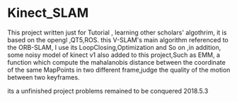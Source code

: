 # Kinect_SLAM
This  project written just for Tutorial , learning other scholars' algothrim, it is based on the opengl ,QT5,ROS. this V-SLAM's main algorithm referenced to the ORB-SLAM, I use its LoopClosing,Optimization and So on ,in addition, some noisy model of kinect v1 also added to this project,Such as EMM, a function which compute the mahalanobis distance between the coordinate of the same MapPoints in two different frame,judge the  quality of the motion between two keyframes.

its a unfinished project 
problems remained to be conquered 
2018.5.3 
